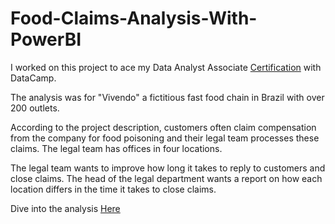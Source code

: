 # Food-Claims-Analysis-With-PowerBI
I worked on this project to ace my Data Analyst Associate [Certification](https://www.datacamp.com/certificate/DAA0010430084846) with DataCamp. 

The analysis was for "Vivendo" a fictitious fast food chain in Brazil with over 200 outlets.

According to the project description, customers often claim compensation from the company for food poisoning and their legal team processes these claims. The legal team has offices in four locations.

The legal team wants to improve how long it takes to reply to customers and close claims. The head of the legal department wants a report on how each location differs in the time it
takes to close claims.

Dive into the analysis [Here](https://github.com/JachimmaChristian/Food-Claims-Analysis-With-PowerBI/blob/main/workspace/notebook.ipynb)
